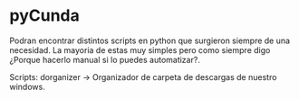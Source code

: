 # pyCunda
Podran encontrar distintos scripts en python que surgieron siempre de una necesidad. La mayoria de estas muy simples pero como siempre digo ¿Porque hacerlo manual si lo puedes automatizar?.

Scripts:
dorganizer -> Organizador de carpeta de descargas de nuestro windows.

